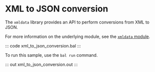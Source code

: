 # XML to JSON conversion

The `xmldata` library provides an API to perform conversions from XML to JSON.

For more information on the underlying module, see the [`xmldata` module](https://lib.ballerina.io/ballerina/xmldata/latest/).

::: code xml_to_json_conversion.bal :::

To run this sample, use the `bal run` command.

::: out xml_to_json_conversion.out :::

